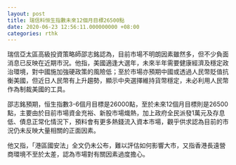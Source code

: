 ```yaml
---
layout: post
title: 瑞信料恒生指數未來12個月目標26500點
date: 2020-06-23 12:56:11.000000000 +08:00
categories: rthk
---
```


瑞信亞太區高級投資策略師邵志銘認為，目前市場不明朗因素雖然多，但不少負面消息已反映在近期市況。他指，美國適逢大選年，未來半年需要健康經濟及穩定政治環境，對中國施加強硬政策的風險低；至於市場亦預期中國或透過人民幣貶值抗衡美國，但近日人民幣有上升趨勢，顯示中央選擇維持貨幣穩定，未必利用人民幣作為制裁美國的工具。

邵志銘預期，恒生指數3-6個月目標是26000點，至於未來12個月目標則是26500點，主要由於目前市場資金充裕、新股市場熾熱，加上政府全民派發1萬元及存息低、債息正常化情況下，預料會有更多熱錢流入資本市場，觀乎供求認為目前的市況仍未反映大量相關的正面因素。

他又指，「港區國安法」全文仍未公布，難以評估如何影響大市，又指香港長遠營商環境不至於太差，認為市場對有關因素過度擔心。
